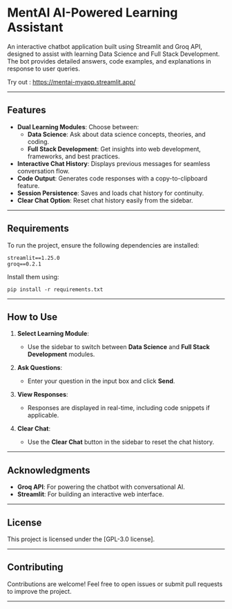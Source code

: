 # MentAI AI-Powered Learning Assistant
An interactive chatbot application built using Streamlit and Groq API, designed to assist with learning Data Science and Full Stack Development. The bot provides detailed answers, code examples, and explanations in response to user queries.

Try out : https://mentai-myapp.streamlit.app/

---

## **Features**
- **Dual Learning Modules**: Choose between:
  - **Data Science**: Ask about data science concepts, theories, and coding.
  - **Full Stack Development**: Get insights into web development, frameworks, and best practices.
- **Interactive Chat History**: Displays previous messages for seamless conversation flow.
- **Code Output**: Generates code responses with a copy-to-clipboard feature.
- **Session Persistence**: Saves and loads chat history for continuity.
- **Clear Chat Option**: Reset chat history easily from the sidebar.

---

## **Requirements**
To run the project, ensure the following dependencies are installed:

```plaintext
streamlit==1.25.0
groq==0.2.1
```

Install them using:
```plaintext
pip install -r requirements.txt
```

---

## **How to Use**

1. **Select Learning Module**:
   - Use the sidebar to switch between **Data Science** and **Full Stack Development** modules.

2. **Ask Questions**:
   - Enter your question in the input box and click **Send**.

3. **View Responses**:
   - Responses are displayed in real-time, including code snippets if applicable.

4. **Clear Chat**:
   - Use the **Clear Chat** button in the sidebar to reset the chat history.

---

## **Acknowledgments**
- **Groq API**: For powering the chatbot with conversational AI.
- **Streamlit**: For building an interactive web interface.

---

## **License**
This project is licensed under the [GPL-3.0 license].

---

## **Contributing**
Contributions are welcome! Feel free to open issues or submit pull requests to improve the project.

---
